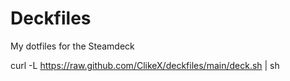 # Deckfiles

My dotfiles for the Steamdeck

curl -L https://raw.github.com/ClikeX/deckfiles/main/deck.sh | sh